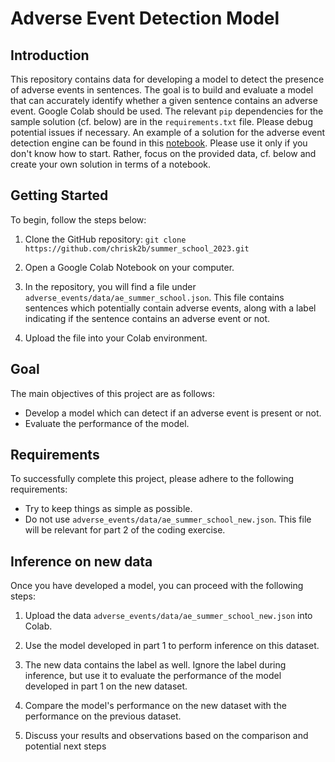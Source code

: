 # Adverse Event Detection Model

## Introduction
This repository contains data for developing a model to detect the presence of adverse events in sentences.
The goal is to build and evaluate a model that can accurately identify whether a given sentence contains an adverse event.
Google Colab should be used. The relevant `pip` dependencies for the sample solution (cf. below) are in the `requirements.txt` file.
Please debug  potential issues if necessary.
An example of a solution for the adverse event detection engine can be found in this [notebook](adverse_events/notebooks). Please use it only if you don't know how to start.
Rather, focus on the provided data, cf. below and create your own solution in terms of a notebook.

## Getting Started
To begin, follow the steps below:

1. Clone the GitHub repository: `git clone https://github.com/chrisk2b/summer_school_2023.git`

2. Open a Google Colab Notebook on your computer.

3. In the repository, you will find a file under `adverse_events/data/ae_summer_school.json`. This file contains sentences which potentially contain adverse events, along with a label indicating if the sentence contains an adverse event or not.

4. Upload the file into your Colab environment.

## Goal
The main objectives of this project are as follows:

- Develop a model which can detect if an adverse event is present or not.
- Evaluate the performance of the model.

## Requirements
To successfully complete this project, please adhere to the following requirements:

- Try to keep things as simple as possible.
- Do not use `adverse_events/data/ae_summer_school_new.json`. This file will be relevant for part 2 of the coding exercise.

## Inference on new data
Once you have developed a model, you can proceed with the following steps:

1. Upload the data `adverse_events/data/ae_summer_school_new.json` into Colab.

2. Use the model developed in part 1 to perform inference on this dataset.

3. The new data contains the label as well. Ignore the label during inference, but use it to evaluate the performance of the model developed in part 1 on the new dataset.

4. Compare the model's performance on the new dataset with the performance on the previous dataset.

5. Discuss your results and observations based on the comparison and potential next steps
